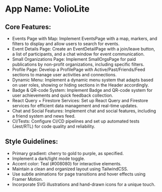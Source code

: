 # **App Name**: VolioLite

## Core Features:

- Events Page with Map: Implement EventsPage with a map, markers, and filters to display and allow users to search for events.
- Event Details Page: Create an EventDetailPage with a join/leave button, a list of participants, and a chat window for event communication.
- Small Organizations Page: Implement SmallOrgsPage for paid publications by non-profit organizations, including specific filters.
- Profile Page: Develop a ProfilePage with Active/Past/Friends/Feed sections to manage user activities and connections.
- Dynamic Menu: Implement a dynamic menu system that adapts based on user roles, showing or hiding sections in the Header accordingly.
- Badge & QR-code System: Implement Badge and QR-code system for user achievements and quick feedback collection.
- React Query + Firestore Services: Set up React Query and Firestore services for efficient data management and real-time updates.
- Chat and Social Features: Implement chat and social features, including a friend system and news feed.
- CI/Tests: Configure CI/CD pipelines and set up automated tests (Jest/RTL) for code quality and reliability.

## Style Guidelines:

- Primary gradient: cherry to gold to purple, as specified.
- Implement a dark/light mode toggle.
- Accent color: Teal (#008080) for interactive elements.
- Maintain a clean and organized layout using TailwindCSS.
- Use subtle animations for page transitions and hover effects using Framer Motion.
- Incorporate SVG illustrations and hand-drawn icons for a unique touch.